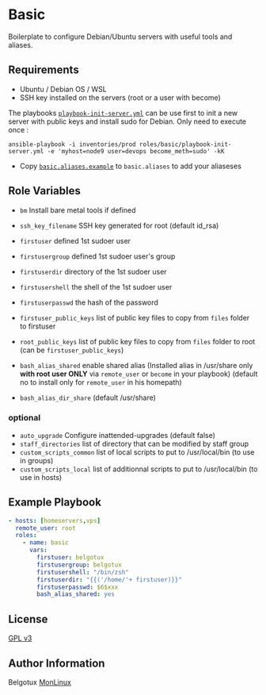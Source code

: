 Basic
=====

Boilerplate to configure Debian/Ubuntu servers with useful tools and aliases.

Requirements
------------

- Ubuntu / Debian OS / WSL
- SSH key installed on the servers (root or a user with become)

The playbooks [`playbook-init-server.yml`](playbook-init-server.yml) can be use first to init a new server with public keys and install sudo for Debian. Only need to execute once : 
```
ansible-playbook -i inventories/prod roles/basic/playbook-init-server.yml -e 'myhost=node9 user=devops become_meth=sudo' -kK
``` 

- Copy [`basic.aliases.example`](files/basic.aliases.example) to `basic.aliases` to add your aliaseses

Role Variables
--------------

- `bm` Install bare metal tools if defined
- `ssh_key_filename` SSH key generated for root (default id_rsa)

- `firstuser` defined 1st sudoer user
- `firstusergroup` defined 1st sudoer user's group
- `firstuserdir` directory of the 1st sudoer user
- `firstusershell` the shell of the 1st sudoer user
- `firstuserpasswd` the hash of the password
- `firstuser_public_keys` list of public key files to copy from `files` folder to firstuser
- `root_public_keys` list of public key files to copy from `files` folder to root (can be `firstuser_public_keys`)

- `bash_alias_shared` enable shared alias (Installed alias in /usr/share only **with root user ONLY** via `remote_user` or `become` in your playbook) (default no to install only for `remote_user` in his homepath)
- `bash_alias_dir_share` (default /usr/share)

### optional
- `auto_upgrade` Configure inattended-upgrades (default false)
- `staff_directories` list of directory that can be modified by staff group
- `custom_scripts_common` list of local scripts to put to /usr/local/bin (to use in groups)
- `custom_scripts_local` list of additionnal scripts to put to /usr/local/bin (to use in hosts)

Example Playbook
----------------
```yml
- hosts: [homeservers,vps]
  remote_user: root
  roles:
    - name: basic
      vars: 
        firstuser: belgotux
        firstusergroup: belgotux
        firstusershell: "/bin/zsh"
        firstuserdir: "{{('/home/'+ firstuser)}}"
        firstuserpasswd: $6$xxx
        bash_alias_shared: yes
```

License
-------

[GPL v3](https://www.gnu.org/licenses/gpl-3.0.en.html)

Author Information
------------------

Belgotux
[MonLinux](https://www.monlinux.net)
